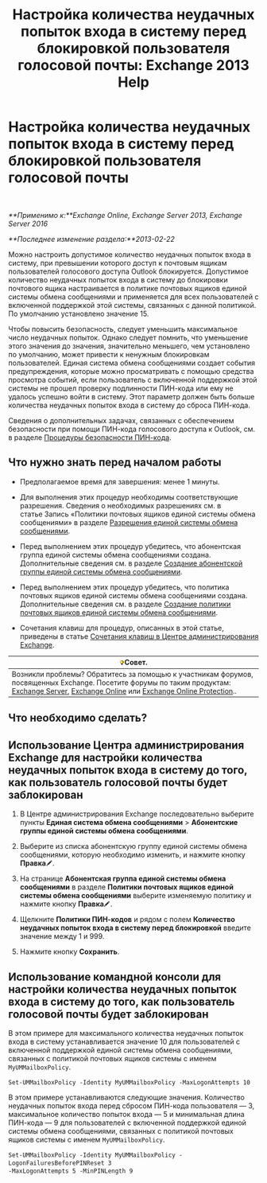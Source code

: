 ﻿---
title: 'Настройка количества неудачных попыток входа в систему перед блокировкой пользователя голосовой почты: Exchange 2013 Help'
TOCTitle: Настройка количества неудачных попыток входа в систему перед блокировкой пользователя голосовой почты
ms:assetid: 855e1980-2868-4983-b097-0b5f63f202b8
ms:mtpsurl: https://technet.microsoft.com/ru-ru/library/Bb123544(v=EXCHG.150)
ms:contentKeyID: 50556453
ms.date: 04/30/2018
mtps_version: v=EXCHG.150
ms.translationtype: HT
---

# Настройка количества неудачных попыток входа в систему перед блокировкой пользователя голосовой почты

 

_**Применимо к:**Exchange Online, Exchange Server 2013, Exchange Server 2016_

_**Последнее изменение раздела:**2013-02-22_

Можно настроить допустимое количество неудачных попыток входа в систему, при превышении которого доступ к почтовым ящикам пользователей голосового доступа Outlook блокируется. Допустимое количество неудачных попыток входа в систему до блокировки почтового ящика настраивается в политике почтовых ящиков единой системы обмена сообщениями и применяется для всех пользователей с включенной поддержкой этой системы, связанных с данной политикой. По умолчанию установлено значение 15.

Чтобы повысить безопасность, следует уменьшить максимальное число неудачных попыток. Однако следует помнить, что уменьшение этого значения до значения, значительно меньшего, чем установлено по умолчанию, может привести к ненужным блокировкам пользователей. Единая система обмена сообщениями создает события предупреждения, которые можно просматривать с помощью средства просмотра событий, если пользователь с включенной поддержкой этой системы не прошел проверку подлинности ПИН-кода или ему не удалось успешно войти в систему. Этот параметр должен быть больше количества неудачных попыток входа в систему до сброса ПИН-кода.

Сведения о дополнительных задачах, связанных с обеспечением безопасности при помощи ПИН-кода голосового доступа к Outlook, см. в разделе [Процедуры безопасности ПИН-кода](pin-security-procedures-exchange-2013-help.md).

## Что нужно знать перед началом работы

  - Предполагаемое время для завершения: менее 1 минуты.

  - Для выполнения этих процедур необходимы соответствующие разрешения. Сведения о необходимых разрешениях см. в статье Запись «Политики почтовых ящиков единой системы обмена сообщениями» в разделе [Разрешения единой системы обмена сообщениями](unified-messaging-permissions-exchange-2013-help.md).

  - Перед выполнением этих процедур убедитесь, что абонентская группа единой системы обмена сообщениями создана. Дополнительные сведения см. в разделе [Создание абонентской группы единой системы обмена сообщениями](create-a-um-dial-plan-exchange-2013-help.md).

  - Перед выполнением этих процедур убедитесь, что политика почтовых ящиков единой системы обмена сообщениями создана. Дополнительные сведения см. в разделе [Создание политики почтовых ящиков единой системы обмена сообщениями](create-a-um-mailbox-policy-exchange-2013-help.md).

  - Сочетания клавиш для процедур, описанных в этой статье, приведены в статье [Сочетания клавиш в Центре администрирования Exchange](keyboard-shortcuts-in-the-exchange-admin-center-exchange-online-protection-help.md).

<table>
<thead>
<tr class="header">
<th><img src="images/Bb124558.tip(EXCHG.150).gif" title="Совет" alt="Совет" />Совет.</th>
</tr>
</thead>
<tbody>
<tr class="odd">
<td>Возникли проблемы? Обратитесь за помощью к участникам форумов, посвященных Exchange. Посетите форумы по таким продуктам: <a href="https://go.microsoft.com/fwlink/p/?linkid=60612">Exchange Server</a>, <a href="https://go.microsoft.com/fwlink/p/?linkid=267542">Exchange Online</a> или <a href="https://go.microsoft.com/fwlink/p/?linkid=285351">Exchange Online Protection</a>..</td>
</tr>
</tbody>
</table>


## Что необходимо сделать?

## Использование Центра администрирования Exchange для настройки количества неудачных попыток входа в систему до того, как пользователь голосовой почты будет заблокирован

1.  В Центре администрирования Exchange последовательно выберите пункты **Единая система обмена сообщениями** \> **Абонентские группы единой системы обмена сообщениями**.

2.  Выберите из списка абонентскую группу единой системы обмена сообщениями, которую необходимо изменить, и нажмите кнопку **Правка**![Значок редактирования](images/Bb124582.6f53ccb2-1f13-4c02-bea0-30690e6ea71d(EXCHG.150).gif "Значок редактирования").

3.  На странице **Абонентская группа единой системы обмена сообщениями** в разделе **Политики почтовых ящиков единой системы обмена сообщениями** выберите изменяемую политику и нажмите кнопку **Правка**![Значок редактирования](images/Bb124582.6f53ccb2-1f13-4c02-bea0-30690e6ea71d(EXCHG.150).gif "Значок редактирования").

4.  Щелкните **Политики ПИН-кодов** и рядом с полем **Количество неудачных попыток входа в систему перед блокировкой** введите значение между 1 и 999.

5.  Нажмите кнопку **Сохранить**.

## Использование командной консоли для настройки количества неудачных попыток входа в систему до того, как пользователь голосовой почты будет заблокирован

В этом примере для максимального количества неудачных попыток входа в систему устанавливается значение 10 для пользователей с включенной поддержкой единой системы обмена сообщениями, связанных с политикой почтовых ящиков системы с именем `MyUMMailboxPolicy`.

    Set-UMMailboxPolicy -Identity MyUMMailboxPolicy -MaxLogonAttempts 10

В этом примере устанавливаются следующие значения. Количество неудачных попыток входа перед сбросом ПИН-кода пользователя — 3, максимальное количество попыток входа — 5 и минимальная длина ПИН-кода — 9 для пользователей с включенной поддержкой единой системы обмена сообщениями, связанных с политикой почтовых ящиков системы с именем `MyUMMailboxPolicy`.

    Set-UMMailboxPolicy -Identity MyUMMailboxPolicy -LogonFailuresBeforePINReset 3
    -MaxLogonAttempts 5 -MinPINLength 9

